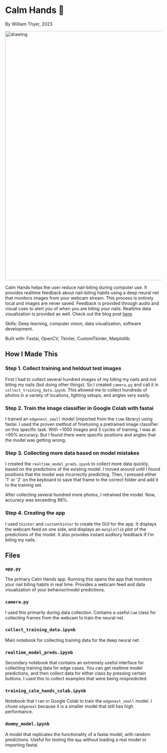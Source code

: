 # Calm Hands 🙌

By William Thyer, 2023

<img src="gui_screenshots/app_demo.gif" alt="drawing" width="800"/>

Calm Hands helps the user reduce nail-biting during computer use. It provides realtime feedback about nail-biting habits using a deep neural net that monitors images from your webcam stream. This process is entirely local and images are never saved. Feedback is provided through audio and visual cues to alert you of when you are biting your nails. Realtime data visualization is provided as well. Check out the blog post [here](https://williamthyer.github.io/posts/2023/3/calm-hands/).

Skills: Deep learning, computer vision, data visualization, software development.

Built with: Fastai, OpenCV, Tkinter, CustomTkinter, Matplotlib.

## How I Made This

### Step 1. Collect training and heldout test images

First I had to collect several hundred images of my biting my nails and not biting my nails (but doing other things). So I created `camera.py` and call it in `collect_training_data.ipynb`. This allowed me to collect hundreds of photos in a variety of locations, lighting setups, and angles very easily.

### Step 2. Train the image classifier in Google Colab with fastai

I trained an `edgenext_small` model (imported from the `timm` library) using fastai. I used the proven method of finetuning a pretrained image classifier on this specific task. With ~1000 images and 3 cycles of training, I was at >90% accuracy. But I found there were specific positions and angles that the model was getting wrong.

### Step 3. Collecting more data based on model mistakes

I created the `realtime_model_preds.ipynb` to collect more data quickly, based on the predictions of the existing model. I moved around until I found positions that the model was incorrectly predicting. Then, I pressed either '1' or '2' on the keyboard to save that frame to the correct folder and add it to the training set.

After collecting several hundred more photos, I retrained the model. Now, accuracy was exceeding 98%.

### Step 4. Creating the app

I used `tkinter` and `customtkinter` to create the GUI for the app. It displays the webcam feed on one side, and displays an `matplotlib` plot of the predictions of the model. It also provides instant auditory feedback if I'm biting my nails.

## Files

### `app.py`

The primary Calm Hands app. Running this opens the app that monitors your nail biting habits in real time. Provides a webcam feed and data visualization of your behavior/model predictions.

### `camera.py`

I used this primarily during data collection. Contains a useful `Cam` class for collecting frames from the webcam to train the neural net.

### `collect_training_data.ipynb`

Main notebook for collecting training data for the deep neural net.

### `realtime_model_preds.ipynb`

Secondary notebook that contains an extremely useful interface for collecting training data for edge cases. You can get realtime model predictions, and then collect data for either class by pressing certain buttons. I used this to collect examples that were being mispredicted.

### `training_calm_hands_colab.ipynb`

Notebook that I ran in Google Colab to train the `edgenext_small` model. I chose `edgenext` because it is a smaller model that still has high performance.

### `dummy_model.ipynb`

A model that replicates the functionality of a fastai model, with random predictions. Useful for testing the `App` without loading a real model or importing fastai.
